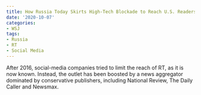 ```yaml
---
title: How Russia Today Skirts High-Tech Blockade to Reach U.S. Readers
date: '2020-10-07'
categories:
- WSJ
tags:
- Russia
- RT
- Social Media
---
```

After 2016, social-media companies tried to limit the reach of RT, as it is now known. Instead, the outlet has been boosted by a news aggregator dominated by conservative publishers, including National Review, The Daily Caller and Newsmax.